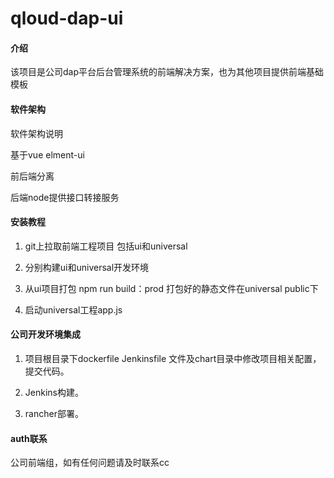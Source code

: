 # qloud-dap-ui

#### 介绍
该项目是公司dap平台后台管理系统的前端解决方案，也为其他项目提供前端基础模板


#### 软件架构
软件架构说明

基于vue  elment-ui

前后端分离

后端node提供接口转接服务


#### 安装教程

1. git上拉取前端工程项目 包括ui和universal

2. 分别构建ui和universal开发环境

3. 从ui项目打包 npm run build：prod 打包好的静态文件在universal public下

4. 启动universal工程app.js



#### 公司开发环境集成

1.  项目根目录下dockerfile Jenkinsfile 文件及chart目录中修改项目相关配置，提交代码。

2.  Jenkins构建。

3.  rancher部署。


#### auth联系

  公司前端组，如有任何问题请及时联系cc
